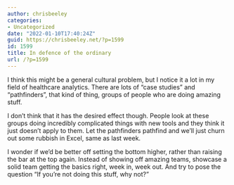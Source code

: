 ```yaml
---
author: chrisbeeley
categories:
- Uncategorized
date: "2022-01-10T17:40:24Z"
guid: https://chrisbeeley.net/?p=1599
id: 1599
title: In defence of the ordinary
url: /?p=1599
---
```


I think this might be a general cultural problem, but I notice it a lot in my field of healthcare analytics. There are lots of “case studies” and “pathfinders”, that kind of thing, groups of people who are doing amazing stuff.

I don’t think that it has the desired effect though. People look at these groups doing incredibly complicated things with new tools and they think it just doesn’t apply to them. Let the pathfinders pathfind and we’ll just churn out some rubbish in Excel, same as last week.

I wonder if we’d be better off setting the bottom higher, rather than raising the bar at the top again. Instead of showing off amazing teams, showcase a solid team getting the basics right, week in, week out. And try to pose the question “If you’re not doing this stuff, why not?”
